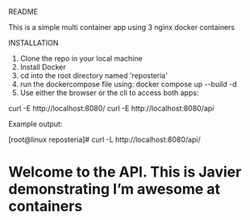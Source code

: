 README

This is a simple multi container app using 3 nginx docker containers

INSTALLATION

1) Clone the repo in your local machine
2) Install Docker
3) cd into the root directory named 'reposteria'
3) run the dockercompose file using: docker compose up --build -d 
4) Use either the browser or the cli to access both apps:

curl -E http://localhost:8080/
curl -E http://localhost:8080/api

Example output:

[root@linux reposteria]# curl -L  http://localhost:8080/api/
<!DOCTYPE html>
<html>
<body>
<h1>Welcome to the API. This is Javier demonstrating I’m awesome at containers</h1>
</body>
</html>

